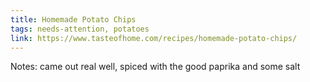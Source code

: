```yaml
---
title: Homemade Potato Chips
tags: needs-attention, potatoes
link: https://www.tasteofhome.com/recipes/homemade-potato-chips/
---
```

Notes: came out real well, spiced with the good paprika and some salt

